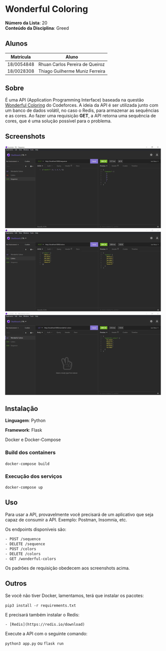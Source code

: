 # Wonderful Coloring

**Número da Lista**: 20<br>
**Conteúdo da Disciplina**: Greed<br>

## Alunos

| Matrícula  | Aluno                           |
| ---------- | ------------------------------- |
| 18/0054848 | Rhuan Carlos Pereira de Queiroz |
| 18/0028308 | Thiago Guilherme Muniz Ferreira |

## Sobre

É uma API (Application Programming Interface) baseada na questão [Wonderful Coloring](https://codeforces.com/problemset/problem/1551/B2) do Codeforces. A ideia da API é ser utilizada junto com um banco de dados volátil, no caso o Redis, para armazenar as sequências e as cores. Ao fazer uma requisição **GET**, a API retorna uma sequência de cores, que é uma solução possível para o problema.

## Screenshots

![Sequences](./assets/Sequence.jpg)
![Colors](./assets/Colors.jpg)
![Wonderful_Coloring](./assets/Wonderful.jpg)

## Instalação

**Linguagem**: Python

**Framework**: Flask

Docker e Docker-Compose

### Build dos containers

`docker-compose build`

### Execução dos serviços

`docker-compose up`

## Uso

Para usar a API, provavelmente você precisará de um aplicativo que seja capaz de consumir a API. Exemplo: Postman, Insomnia, etc.

Os endpoints disponíveis são:

    - POST /sequence
    - DELETE /sequence
    - POST /colors
    - DELETE /colors
    - GET /wonderful-colors

Os padrões de requisição obedecem aos screenshots acima.

## Outros

Se você não tiver Docker, lamentamos, terá que instalar os pacotes:

`pip3 install -r requirements.txt`

E precisará também instalar o Redis:

    - [Redis](https://redis.io/download)

Execute a API com o seguinte comando:

`python3 app.py` ou `flask run`
